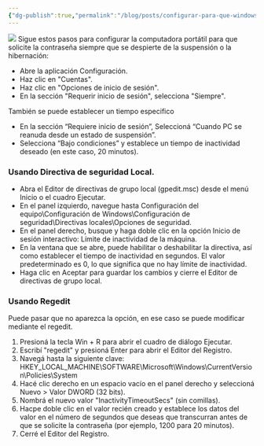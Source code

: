 ```yaml
---
{"dg-publish":true,"permalink":"/blog/posts/configurar-para-que-windows-pida-contrase-c3-b1a-despu-c3-a9s-de-un-per-c3-a-dodo-de-inactividad/"}
---
```


![](../fetched_images\OIG.jpeg)
Sigue estos pasos para configurar la computadora portátil para que solicite la contraseña siempre que se despierte de la suspensión o la hibernación:
* Abre la aplicación Configuración.
* Haz clic en "Cuentas".
* Haz clic en "Opciones de inicio de sesión".
* En la sección "Requerir inicio de sesión", selecciona "Siempre".

También se puede establecer un tiempo especifico
* En la sección “Requiere inicio de sesión”, Seleccioná “Cuando PC se reanuda desde un estado de suspensión”.
* Selecciona “Bajo condiciones” y establece un tiempo de inactividad deseado \(en este caso, 20 minutos\).

### Usando Directiva de seguridad Local.
* Abra el Editor de directivas de grupo local \(gpedit.msc\) desde el menú Inicio o el cuadro Ejecutar.
* En el panel izquierdo, navegue hasta Configuración del equipo\Configuración de Windows\Configuración de seguridad\Directivas locales\Opciones de seguridad.
* En el panel derecho, busque y haga doble clic en la opción Inicio de sesión interactivo: Límite de inactividad de la máquina.
* En la ventana que se abre, puede habilitar o deshabilitar la directiva, así como establecer el tiempo de inactividad en segundos. El valor predeterminado es 0, lo que significa que no hay límite de inactividad.
* Haga clic en Aceptar para guardar los cambios y cierre el Editor de directivas de grupo local.

### Usando Regedit
Puede pasar que no aparezca la opción, en ese caso se puede modificar mediante el regedit.
1. Presioná la tecla Win \+ R para abrir el cuadro de diálogo Ejecutar.
2. Escribí "regedit" y presioná Enter para abrir el Editor del Registro.
3. Navegá hasta la siguiente clave: HKEY\_LOCAL\_MACHINE\SOFTWARE\Microsoft\Windows\CurrentVersion\Policies\System
4. Hacé clic derecho en un espacio vacío en el panel derecho y seleccioná Nuevo > Valor DWORD \(32 bits\).
5. Nombrá el nuevo valor "InactivityTimeoutSecs" \(sin comillas\).
6. Hacpe doble clic en el valor recién creado y establece los datos del valor en el número de segundos que deseas que transcurran antes de que se solicite la contraseña \(por ejemplo, 1200 para 20 minutos\).
7. Cerré el Editor del Registro.

